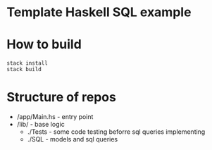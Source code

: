# Template Haskell SQL example

# How to build
 ```shell
 stack install
 stack build
 ```
 # Structure of repos
 * /app/Main.hs - entry point
 * /lib/ - base logic
    * ./Tests - some code testing beforre sql queries implementing 
    * ./SQL - models and sql queries
